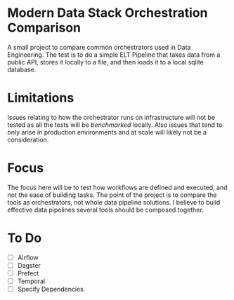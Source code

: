# Modern Data Stack Orchestration Comparison
A small project to compare common orchestrators used in Data Engineering. The test is to do a simple ELT Pipeline that takes data from a public API, stores it locally to a file, and then loads it to a local sqlite database.

# Limitations
Issues relating to how the orchestrator runs on infrastructure will not be tested as all the tests will be *benchmarked* locally. Also issues that tend to only arise in production environments and at scale will likely not be a consideration.

# Focus
The focus here will be to test how workflows are defined and executed, and not the ease of building tasks. The point of the project is to compare the tools as orchestrators, not whole data pipeline solutions. I believe to build effective data pipelines several tools should be composed together.

# To Do
- [ ] Airflow
- [ ] Dagster
- [ ] Prefect
- [ ] Temporal
- [ ] Specify Dependencies
